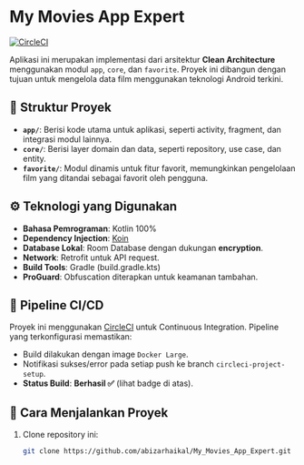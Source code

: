 # My Movies App Expert

[![CircleCI](https://dl.circleci.com/status-badge/img/gh/abizarhaikal/My_Movies_App_Expert/tree/master.svg?style=svg)](https://dl.circleci.com/status-badge/redirect/gh/abizarhaikal/My_Movies_App_Expert/tree/master)


Aplikasi ini merupakan implementasi dari arsitektur **Clean Architecture** menggunakan modul `app`, `core`, dan `favorite`. Proyek ini dibangun dengan tujuan untuk mengelola data film menggunakan teknologi Android terkini.

## 📂 Struktur Proyek

- **`app/`**: Berisi kode utama untuk aplikasi, seperti activity, fragment, dan integrasi modul lainnya.
- **`core/`**: Berisi layer domain dan data, seperti repository, use case, dan entity.
- **`favorite/`**: Modul dinamis untuk fitur favorit, memungkinkan pengelolaan film yang ditandai sebagai favorit oleh pengguna.

## ⚙️ Teknologi yang Digunakan

- **Bahasa Pemrograman**: Kotlin 100%
- **Dependency Injection**: [Koin](https://insert-link)
- **Database Lokal**: Room Database dengan dukungan **encryption**.
- **Network**: Retrofit untuk API request.
- **Build Tools**: Gradle (build.gradle.kts)
- **ProGuard**: Obfuscation diterapkan untuk keamanan tambahan.

## 🚀 Pipeline CI/CD

Proyek ini menggunakan [CircleCI](https://circleci.com/) untuk Continuous Integration. Pipeline yang terkonfigurasi memastikan:
- Build dilakukan dengan image `Docker Large`.
- Notifikasi sukses/error pada setiap push ke branch `circleci-project-setup`.
- **Status Build**: **Berhasil ✅** (lihat badge di atas).

## 📑 Cara Menjalankan Proyek

1. Clone repository ini:
   ```bash
   git clone https://github.com/abizarhaikal/My_Movies_App_Expert.git
